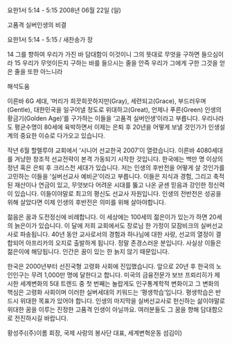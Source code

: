 요한1서 5:14 - 5:15 
2008년 06월 22일 (일)

고품격 실버인생의 비결



요한1서 5:14 - 5:15 / 새찬송가  장


14 그를 향하여 우리가 가진 바 담대함이 이것이니 그의 뜻대로 무엇을 구하면 들으심이라 
15 우리가 무엇이든지 구하는 바를 들으시는 줄을 안즉 우리가 그에게 구한 그것을 얻은 줄을 또한 아느니라

해석도움





 이른바 6G 세대, ‘머리가 희끗희끗하지만(Gray), 세련되고(Grace), 부드러우며(Gentle), 대한민국을 일구어낼 정도로 위대하고(Great), 언제나 푸른(Green) 인생의 황금기(Golden Age)’를 구가하는 이들을 ‘고품격 실버인생’이라고 부릅니다. 우리나라도 평균수명이 80세에 육박하면서 이제는 은퇴 후 20년을 어떻게 보낼 것인가가 인생설계의 중요한 이슈로 다가오고 있습니다.   

 작년 6월 할렐루야 교회에서 ‘시니어 선교한국 2007’이 열렸습니다. 이른바 4080세대를 겨냥한 창조적 선교전략이 본격 가동되기 시작한 것입니다. 한국에는 백만 명 이상의 정년 혹은 은퇴 후 크리스천 세대가 있습니다. 저는 인생의 후반전을 어떻게 살 것인가를 고민하는 이들을 ‘실버선교사 예비군’이라고 부릅니다. 이들은 지식과 경험, 그리고 축적된 재산이나 연금이 있고, 무엇보다 어려운 시대를 뚫고 나온 굳센 믿음과 강인한 정신력이 있습니다. 이들이야말로 최고의 평신도 선교사 자원입니다. 인생의 전반전은 성공을 위해 살았다면 이제 인생의 후반전은 의미를 위해 살아야합니다. 

 젊음은 꿈과 도전정신에 비례합니다. 이 세상에는 100세의 젊은이가 있는가 하면 20세의 늙은이가 있습니다. 이 달에 저희 교회에서도 장로님 한 가정이 모잠비크의 실버선교사로 파송됩니다. 40년 동안 교사로서의 경험과 하나님에 대한 사랑, 선교의 열정이 결합되어 아프리카의 오지로 출발하게 됩니다. 정말 존경스러운 분입니다. 사실상 이들은 젊은이에 해당됩니다. 인간은 꿈이 있는 한 늙지 않기 때문입니다. 

 한국은 2000년부터 선진국형 고령화 사회에 진입했습니다. 앞으로 20년 후 한국의 노인인구는 무려 1,000만 명에 달한다고 합니다. 미국의 금융전문가 보브 프뢰리히가 제시한 세계변화의 5대 트렌드 중 첫 번째는 놀랍게도 인구통계학적 변화이고 그 변화의 핵심은 고령화 사회이며 이러한 실버세대의 키워드는 ‘평생학습’입니다. 평생학습은 반드시 위대한 목표가 있어야 합니다. 인생의 마지막을 실버선교사로 헌신하는 삶이야말로 위대한 꿈을 이루는 진정한 고품격 인생이 아닐까요. 여러분들도 그 꿈을 향해 담대함으로 전진하시길 바랍니다.   

황성주((주)이롬 회장, 국제 사랑의 봉사단 대표, 세계변혁운동 섬김이)